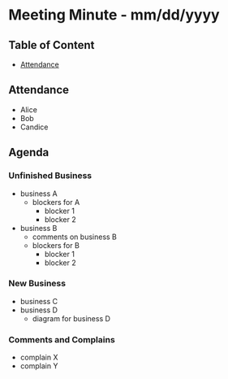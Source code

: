 # Meeting Minute - mm/dd/yyyy <!-- omit from toc -->
## Table of Content <!-- omit from toc -->
- [Attendance](#attendance)

## Attendance
- Alice
- Bob
- Candice

## Agenda
### Unfinished Business
- business A
  - blockers for A
    - blocker 1
    - blocker 2
- business B
  - comments on business B
  - blockers for B
    - blocker 1
    - blocker 2
### New Business
- business C
- business D
  - diagram for business D
### Comments and Complains
- complain X
- complain Y